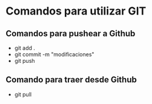 # Comandos para utilizar GIT

## Comandos para pushear a Github

- git add .
- git commit -m "modificaciones"
- git push

## Comando para traer desde Github

- git pull